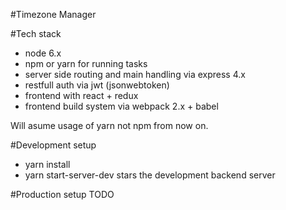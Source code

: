 #Timezone Manager

#Tech stack
- node 6.x
- npm or yarn for running tasks
- server side routing and main handling via express 4.x
- restfull auth via jwt (jsonwebtoken)
- frontend with react + redux
- frontend build system via webpack 2.x + babel 

Will asume usage of yarn not npm from now on.

#Development setup
- yarn install
- yarn start-server-dev stars the development backend server 

#Production setup
TODO